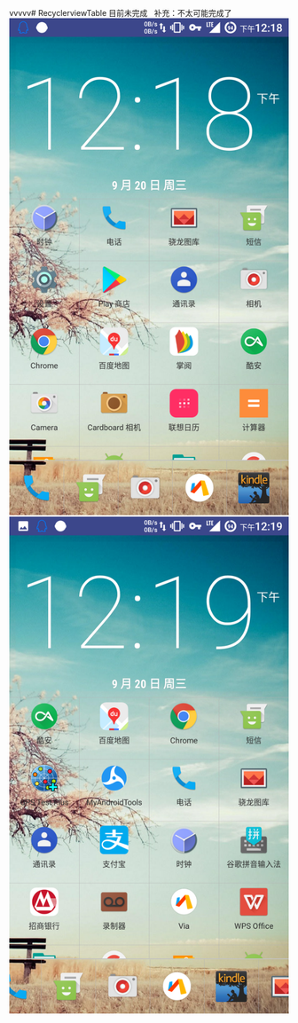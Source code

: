 vvvvv# RecyclerviewTable
目前未完成  
补充：不太可能完成了
![image](https://github.com/ZTFtrue/RecyclerviewTable/blob/master/img/1.png)
![image](https://github.com/ZTFtrue/RecyclerviewTable/blob/master/img/2.png)
